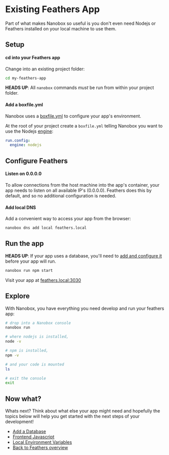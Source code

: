 # Existing Feathers App
Part of what makes Nanobox so useful is you don't even need Nodejs or Feathers installed on your local machine to use them.

## Setup

#### cd into your Feathers app
Change into an existing project folder:

```bash
cd my-feathers-app
```

**HEADS UP**: All `nanobox` commands *must* be run from within your project folder.

#### Add a boxfile.yml
Nanobox uses a <a href="https://docs.nanobox.io/boxfile/" target="\_blank">boxfile.yml</a> to configure your app's environment.

At the root of your project create a `boxfile.yml` telling Nanobox you want to use the Nodejs <a href="https://docs.nanobox.io/engines/" target="\_blank">engine</a>:

```yaml
run.config:
  engine: nodejs
```

## Configure Feathers

#### Listen on 0.0.0.0
To allow connections from the host machine into the app's container, your app needs to listen on all available IP's (0.0.0.0). Feathers does this by default, and so no additional configuration is needed.

#### Add local DNS
Add a convenient way to access your app from the browser:

```bash
nanobox dns add local feathers.local
```

## Run the app
**HEADS UP**: If your app uses a database, you'll need to [add and configure it](/nodejs/feathers/add-a-database) before your app will run.

```bash
nanobox run npm start
```

Visit your app at <a href="http://feathers.local:3030" target="\_blank">feathers.local:3030</a>

## Explore
With Nanobox, you have everything you need develop and run your feathers app:

```bash
# drop into a Nanobox console
nanobox run

# where nodejs is installed,
node -v

# npm is installed,
npm -v

# and your code is mounted
ls

# exit the console
exit
```

## Now what?
Whats next? Think about what else your app might need and hopefully the topics below will help you get started with the next steps of your development!

* [Add a Database](/nodejs/feathers/add-a-database)
* [Frontend Javascript](/nodejs/feathers/frontend-javascript)
* [Local Environment Variables](/nodejs/feathers/local-evars)
* [Back to Feathers overview](/nodejs/feathers)
